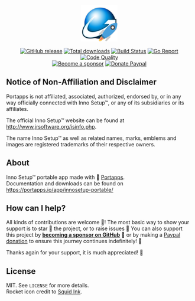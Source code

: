<p align="center"><a href="https://portapps.io/app/innosetup-portable/" target="_blank"><img width="100" src="https://github.com/portapps/innosetup-portable/blob/master/res/papp.png"></a></p>

<p align="center">
  <a href="https://portapps.io/app/innosetup-portable/#download"><img src="https://img.shields.io/github/release/portapps/innosetup-portable.svg?style=flat-square" alt="GitHub release"></a>
  <a href="https://portapps.io/app/innosetup-portable/#download"><img src="https://img.shields.io/github/downloads/portapps/innosetup-portable/total.svg?style=flat-square" alt="Total downloads"></a>
  <a href="https://github.com/portapps/innosetup-portable/actions?workflow=build"><img src="https://img.shields.io/github/workflow/status/portapps/innosetup-portable/build?label=build&logo=github&style=flat-square" alt="Build Status"></a>
  <a href="https://goreportcard.com/report/github.com/portapps/innosetup-portable"><img src="https://goreportcard.com/badge/github.com/portapps/innosetup-portable?style=flat-square" alt="Go Report"></a>
  <a href="https://app.codacy.com/gh/portapps/innosetup-portable"><img src="https://img.shields.io/codacy/grade/15bb01432fd4495eb980350108f7bfe3.svg?style=flat-square" alt="Code Quality"></a>
  <br /><a href="https://github.com/sponsors/crazy-max"><img src="https://img.shields.io/badge/sponsor-crazy--max-181717.svg?logo=github&style=flat-square" alt="Become a sponsor"></a>
  <a href="https://www.paypal.me/crazyws"><img src="https://img.shields.io/badge/donate-paypal-00457c.svg?logo=paypal&style=flat-square" alt="Donate Paypal"></a>
</p>

## Notice of Non-Affiliation and Disclaimer

Portapps is not affiliated, associated, authorized, endorsed by, or in any way officially connected with Inno Setup™, or any of its subsidiaries or its affiliates.

The official Inno Setup™ website can be found at http://www.jrsoftware.org/isinfo.php.

The name Inno Setup™ as well as related names, marks, emblems and images are registered trademarks of their respective owners.

## About

Inno Setup™ portable app made with 🚀 [Portapps](https://portapps.io).<br />
Documentation and downloads can be found on https://portapps.io/app/innosetup-portable/

## How can I help?

All kinds of contributions are welcome :raised_hands:! The most basic way to show your support is to star :star2: the project, or to raise issues :speech_balloon: You can also support this project by [**becoming a sponsor on GitHub**](https://github.com/sponsors/crazy-max) :clap: or by making a [Paypal donation](https://www.paypal.me/crazyws) to ensure this journey continues indefinitely! :rocket:

Thanks again for your support, it is much appreciated! :pray:

## License

MIT. See `LICENSE` for more details.<br />
Rocket icon credit to [Squid Ink](http://thesquid.ink).
